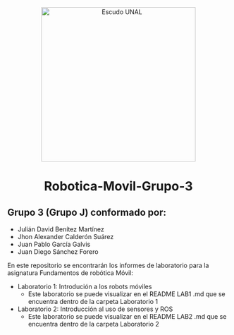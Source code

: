 <div align="center">
<picture>
    <source srcset="https://imgur.com/5bYAzsb.png" media="(prefers-color-scheme: dark)">
    <source srcset="https://imgur.com/Os03JoE.png" media="(prefers-color-scheme: light)">
    <img src="https://imgur.com/Os03JoE.png" alt="Escudo UNAL" width="350px">
</picture>

# Robotica-Movil-Grupo-3
</div>

## Grupo 3 (Grupo J) conformado por:
- Julián David Benítez Martínez
- Jhon Alexander Calderón Suárez
- Juan Pablo García Galvis
- Juan Diego Sánchez Forero

En este repositorio se encontrarán los informes de laboratorio para la asignatura Fundamentos de robótica Móvil:
- Laboratorio 1: Introdución a los robots móviles
  - Este laboratorio se puede visualizar en el README LAB1 .md que se encuentra dentro de la carpeta Laboratorio 1
- Laboratorio 2: Introducción al uso de sensores y ROS
  - Este laboratorio se puede visualizar en el README LAB2 .md que se encuentra dentro de la carpeta Laboratorio 2

